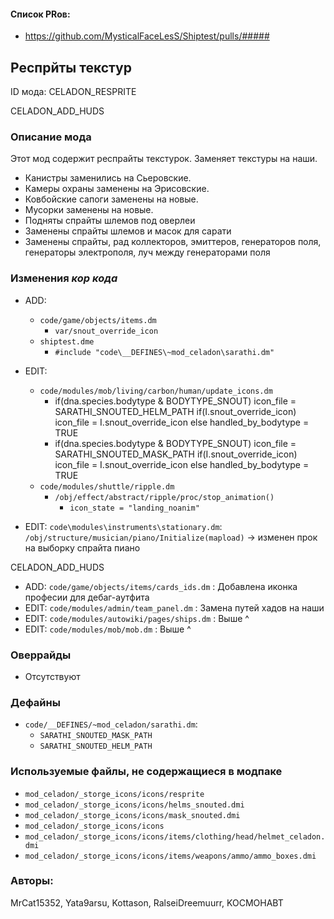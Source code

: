 

#### Список PRов:

- https://github.com/MysticalFaceLesS/Shiptest/pulls/#####
<!--
  Ссылки на PRы, связанные с модом:
  - Создание
  - Большие изменения
-->

<!-- Название мода. Не важно на русском или на английском. -->
## Респрйты текстур

ID мода: CELADON_RESPRITE

CELADON_ADD_HUDS
<!--
  Название модпака прописными буквами, СОЕДИНЁННЫМИ_ПОДЧЁРКИВАНИЕМ,
  которое ты будешь использовать для обозначения файлов.
-->

### Описание мода

Этот мод содержит респрайты текстурок. Заменяет текстуры на наши.
- Канистры заменились на Сьеровские.
- Камеры охраны заменены на Эрисовские.
- Ковбойские сапоги заменены на новые.
- Мусорки заменены на новые.
- Подняты спрайты шлемов под оверлеи
- Заменены спрайты шлемов и масок для сарати
- Заменены спрайты, рад коллекторов, эмиттеров, генераторов поля, генераторы электрополя, луч между генераторами поля
<!--
  Что он делает, что добавляет: что, куда, зачем и почему - всё здесь.
  А также любая полезная информация.
-->

### Изменения *кор кода*

- ADD:
  - `code/game/objects/items.dm`
    - `var/snout_override_icon`
  - `shiptest.dme`
    - `#include "code\__DEFINES\~mod_celadon\sarathi.dm"`
- EDIT:
  - `code/modules/mob/living/carbon/human/update_icons.dm`
    - if(dna.species.bodytype & BODYTYPE_SNOUT)
			icon_file = SARATHI_SNOUTED_HELM_PATH
			if(I.snout_override_icon)
				icon_file = I.snout_override_icon
			else
				handled_by_bodytype = TRUE
	- if(dna.species.bodytype & BODYTYPE_SNOUT)
				icon_file = SARATHI_SNOUTED_MASK_PATH
				if(I.snout_override_icon)
					icon_file = I.snout_override_icon
			else
				handled_by_bodytype = TRUE
  - `code/modules/shuttle/ripple.dm`
    - `/obj/effect/abstract/ripple/proc/stop_animation()`
	   - `icon_state = "landing_noanim"`

- EDIT: `code\modules\instruments\stationary.dm`: `/obj/structure/musician/piano/Initialize(mapload)` -> изменен прок на выборку спрайта пиано

CELADON_ADD_HUDS
- ADD: `code/game/objects/items/cards_ids.dm` : Добавлена иконка професии для дебаг-аутфита
- EDIT: `code/modules/admin/team_panel.dm` : 	Замена путей хадов на наши
- EDIT: `code/modules/autowiki/pages/ships.dm` :	Выше ^
- EDIT: `code/modules/mob/mob.dm` :					Выше ^
<!--
  Если вы редактировали какие-либо процедуры или переменные в кор коде,
  они должны быть указаны здесь.
  Нужно указать и файл, и процедуры/переменные.

  Изменений нет - напиши "Отсутствуют"
-->

### Оверрайды

- Отсутствуют
<!--
  Если ты добавлял новый модульный оверрайд, его нужно указать здесь.
  Здесь указываются оверрайды в твоём моде и папке `_master_files`

  Изменений нет - напиши "Отсутствуют"
-->

### Дефайны

- `code/__DEFINES/~mod_celadon/sarathi.dm`:
  - `SARATHI_SNOUTED_MASK_PATH`
  - `SARATHI_SNOUTED_HELM_PATH`
<!--
  Если требовалось добавить какие-либо дефайны, укажи файлы,
  в которые ты их добавил, а также перечисли имена.
  И то же самое, если ты используешь дефайны, определённые другим модом.

  Не используешь - напиши "Отсутствуют"
-->

### Используемые файлы, не содержащиеся в модпаке

- `mod_celadon/_storge_icons/icons/resprite`
- `mod_celadon/_storge_icons/icons/helms_snouted.dmi`
- `mod_celadon/_storge_icons/icons/mask_snouted.dmi`
- `mod_celadon/_storge_icons/icons`
- `mod_celadon/_storge_icons/icons/items/clothing/head/helmet_celadon.dmi`
- `mod_celadon/_storge_icons/icons/items/weapons/ammo/ammo_boxes.dmi`
<!--
  Будь то немодульный файл или модульный файл, который не содержится в папке,
  принадлежащей этому конкретному моду, он должен быть упомянут здесь.
  Хорошими примерами являются иконки или звуки, которые используются одновременно
  несколькими модулями, или что-либо подобное.
-->

### Авторы:

MrCat15352, Yata9arsu, Kottason, RalseiDreemuurr, KOCMOHABT
<!--
  Здесь находится твой никнейм
  Если работал совместно - никнеймы тех, кто помогал.
  В случае порта чего-либо должна быть ссылка на источник.
-->
